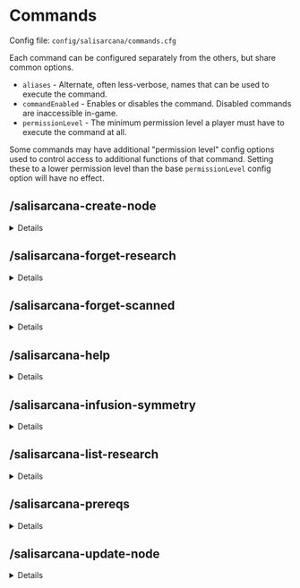 # Commands

Config file: `config/salisarcana/commands.cfg`

Each command can be configured separately from the others, but share common options.
* `aliases` - Alternate, often less-verbose, names that can be used to execute the command.
* `commandEnabled` - Enables or disables the command. Disabled commands are inaccessible in-game.
* `permissionLevel` - The minimum permission level a player must have to execute the command at all.

Some commands may have additional "permission level" config options used to control access to additional functions of
that command. Setting these to a lower permission level than the base `permissionLevel` config option will have
no effect.

## /salisarcana-create-node

<details>

**Description:**

Create a new node at the specified coordinates.

**Usage:**

`/salisarcana-create-node <x> <y> <z> [-t <type>] [-m <modifier>] [--silverwood] [--eerie] [--small] [-a <aspect1> <count1>[ -a <aspect2> <count2>[ ...]]]`

**Arguments:**

|       Argument        | Required? | Details                                                                                                                                                                        |
|:---------------------:|:---------:|:-------------------------------------------------------------------------------------------------------------------------------------------------------------------------------|
|     `<x> <y> <z>`     |    Yes    | The coordinates at which to create a new node.                                                                                                                                 |
|      `-t <type>`      |    No     | Specify the type of the new node. If unset, a type will be picked at random.                                                                                                   |
|    `-m <modifier>`    |    No     | Specify the modifier of the new node. If unset, a modifier will be picked at random.                                                                                           |
|    `--silverwood`     |    No     | Spawn a pure, small node, as though generated in a silverwood tree. Mutually exclusive with `--eerie` and `--small`.                                                           |
|       `--eerie`       |    No     | Spawn a dark node, as though generated in an obsidian totem.  Mutually exclusive with `--silverwood`.                                                                          |
|       `--small`       |    No     | Randomly-picked aspects will be low in amount. Mutually exclusive with `--silverwood` and `-a`.                                                                                |
| `-a <aspect> <count>` |    No     | Specify the new node's aspects. Can be included multiple times to specify additional aspects. If not set, aspects will be picked at random. Mutually exclusive with `--small`. |

**Default aliases:**
* `/create-node`

</details>


## /salisarcana-forget-research

<details>

**Description:**

Remove research from a player's knowledge.

**Usage:**

`/salisarcana-forget-research [--all] [--research-key <key> [--research-key <key> [ ...]]] [--player <username>] [--scalpel]`

**Arguments:**

|        Argument        |   Required?   | Details                                                                                                                                                                                  |
|:----------------------:|:-------------:|:-----------------------------------------------------------------------------------------------------------------------------------------------------------------------------------------|
|        `--all`         | Conditionally | Remove all research from the player's known research. Required if `research-key` is not provided. Mutually exclusive with `research-key` and `scalpel`.                                  |
| `--research-key <key>` | Conditionally | Specify the id of the research to remove. Required if `--all` is not provided. Can be provided multiple times to specify additional research to remove. Mutually exclusive with `--all`. |
| `--player <username>`  |      No       | Specify the player whose completed research will be altered. If not provided, defaults to the research of the user executing this command.                                               |
|      `--scalpel`       |      No       | If set, remove *only* the specified research. None of its siblings or descendants will be affected. This may have unexpected side effects. Mutually exclusive with `--all`.              |

**Default aliases:**
* `/forget-research`

</details>

## /salisarcana-forget-scanned

<details>

**Description:**
Reset the list of things a player has scanned, allowing those things to be scanned again.

**Usage:**

`/salisarcana-forget-scanned [--player <username>] [--objects] [--entities] [--nodes] [--all]`

**Arguments:**

|       Argument        |   Required    | Details                                                                                                                  |
|:---------------------:|:-------------:|:-------------------------------------------------------------------------------------------------------------------------|
| `--player <username>` |      No       | Specify the player whose scanned things will be altered. If not provided, defaults to the player executing this command. |
|      `--objects`      | Conditionally | Reset scanned items and blocks. Mutually exclusive with `--all`.                                                         |
|     `--entities`      | Conditionally | Reset scanned entities, including mobs. Mutually exclusive with `--all`.                                                 |
|       `--nodes`       | Conditionally | Reset scanned nodes. Mutually exclusive with `--all`.                                                                    |
|        `--all`        | Conditionally | Combine the effects of `--objects`, `--entities`, and `--nodes`. If not set, one of the others is required.              |

**Default aliases:**
* `/forget-scanned`

</details>

## /salisarcana-help

<details>

**Description:**
Get help information about a Salis Arcana command.

**Usage:**

`/salisarcana-help <command>`

**Arguments:**

|  Argument   | Required | Details                                      |
|:-----------:|:--------:|:---------------------------------------------|
| `<command>` |   Yes    | The name or alias of a Salis Arcana command. |

**Default aliases:**
* `/arcana-help`

</details>

## /salisarcana-infusion-symmetry

<details>

**Description:**
Get the symmetry of the nearest runic matrix within 8 blocks, or at the specified coordinates.

**Usage:**
`/salisarcana-infusion-symmetry [<x> <y> <z>]`

**Arguments:**

|   Argument    | Required | Details                                                                |
|:-------------:|:--------:|:-----------------------------------------------------------------------|
| `<x> <y> <z>` |    No    | The coordinates of the Runic Matrix whose stability should be checked. |

**Default aliases:**
* `/infusion-symmetry`

</details>

## /salisarcana-list-research

<details>

**Description:**

List registered Thaumcraft research, grouped by tab in the Thaumonomicon.

**Usage:**

`/salisarcana-list-research [--player <username>] [--search <search term>]`

**Arguments:**

|         Argument         | Required | Details                                                                                                                                                                                    |
|:------------------------:|:--------:|:-------------------------------------------------------------------------------------------------------------------------------------------------------------------------------------------|
|  `--player <username>`   |    No    | Restrict results to only research known by this player.                                                                                                                                    |
| `--search <search term>` |    No    | Restrict results to only research that contains this text in its id or its name. Enclose in double quotation marks to search for a term containing one or more spaces (e.g. "wand craft"). |

**Default aliases:**
* `/list-research`

</details>

## /salisarcana-prereqs

<details>

**Description:**
Lists the prerequisites to unlock a specific research, or the research required to craft a specific item.

**Usage:**
`/salisarcana-prereqs [--research <key> [--completed]] [--item <item-id> [item-damage]]`

**Arguments:**

|             Argument             |   Required    | Details                                                                                                                                                                                                                                |
|:--------------------------------:|:-------------:|:---------------------------------------------------------------------------------------------------------------------------------------------------------------------------------------------------------------------------------------|
| `--research <key> [--completed]` | Conditionally | The unique key of the research to look up, filtered to only those not yet completed. `--completed` will include all research, including any already completed. Required if not setting `--item`, and mutually exclusive with `--item`. |
| `--item <item-id> [item-damage]` | Conditionally | The string id and optional damage value of the item to look up. Mutually exclusive with `--research`.                                                                                                                                  |

**Default aliases:**
* `/prereqs`

</details>

## /salisarcana-update-node

<details>

**Description:**

Update the properties of the node at the specified coordinates.

**Usage:**

`/salisarcana-update-node <x> <y> <z> [-t <type>] [-m <modifier>] [--set <aspect1> <count1>[ --set <aspect2> <count2>[ ...]]] [--rem <aspect3>[ --rem <aspect4>]]`

**Arguments:**

|         Argument         | Required? | Details                                                                                                               |
|:------------------------:|:---------:|:----------------------------------------------------------------------------------------------------------------------|
|      `<x> <y> <z>`       |    Yes    | The coordinates of the node to update.                                                                                |
|       `-t <type>`        |    No     | Specify the node's new type.                                                                                          |
|     `-m <modifier>`      |    No     | Specify the node's new modifier.                                                                                      |
| `--set <aspect> <count>` |    No     | Set how much vis of the specified aspect the node contains. Can be provided multiple times to set additional aspects. |
|    `--rem <aspect>>`     |    No     | Remove an aspect form the node. Can be provided multiple times to remove additional aspects.                          |

**Default aliases:**
* `/update-node`

</details>
